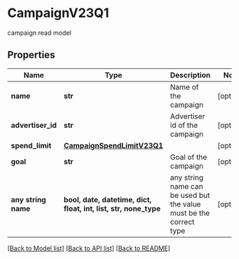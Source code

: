 # CampaignV23Q1

campaign read model

## Properties
Name | Type | Description | Notes
------------ | ------------- | ------------- | -------------
**name** | **str** | Name of the campaign | [optional] 
**advertiser_id** | **str** | Advertiser id of the campaign | [optional] 
**spend_limit** | [**CampaignSpendLimitV23Q1**](CampaignSpendLimitV23Q1.md) |  | [optional] 
**goal** | **str** | Goal of the campaign | [optional] 
**any string name** | **bool, date, datetime, dict, float, int, list, str, none_type** | any string name can be used but the value must be the correct type | [optional]

[[Back to Model list]](../README.md#documentation-for-models) [[Back to API list]](../README.md#documentation-for-api-endpoints) [[Back to README]](../README.md)


